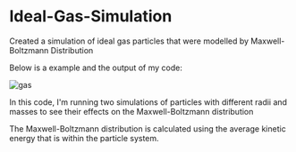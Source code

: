 # Ideal-Gas-Simulation
Created a simulation of ideal gas particles that were modelled by Maxwell-Boltzmann Distribution

Below is a example and the output of my code:

![gas](https://github.com/loofsan/Ideal-Gas-Simulation/assets/147383008/34ea3bc1-90c2-4f85-b834-1b10dd1ce0ba)

In this code, I'm running two simulations of particles with different radii and masses to see their effects on the 
Maxwell-Boltzmann distribution

The Maxwell-Boltzmann distribution is calculated using the average kinetic energy that is within the particle system.
